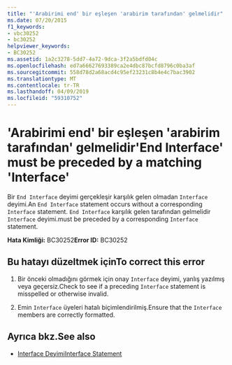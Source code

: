 ```yaml
---
title: "'Arabirimi end' bir eşleşen 'arabirim tarafından' gelmelidir"
ms.date: 07/20/2015
f1_keywords:
- vbc30252
- bc30252
helpviewer_keywords:
- BC30252
ms.assetid: 1a2c3278-5dd7-4a72-9dca-3f2a5bdfd04c
ms.openlocfilehash: ed7a66627693389ca2e4dbc87bcfd8796c0ba3af
ms.sourcegitcommit: 558d78d2a68acd4c95ef23231c8b4e4c7bac3902
ms.translationtype: MT
ms.contentlocale: tr-TR
ms.lasthandoff: 04/09/2019
ms.locfileid: "59310752"
---
```

# <a name="end-interface-must-be-preceded-by-a-matching-interface"></a><span data-ttu-id="a225d-102">'Arabirimi end' bir eşleşen 'arabirim tarafından' gelmelidir</span><span class="sxs-lookup"><span data-stu-id="a225d-102">'End Interface' must be preceded by a matching 'Interface'</span></span>
<span data-ttu-id="a225d-103">Bir `End Interface` deyimi gerçekleşir karşılık gelen olmadan `Interface` deyimi.</span><span class="sxs-lookup"><span data-stu-id="a225d-103">An `End Interface` statement occurs without a corresponding `Interface` statement.</span></span> `End Interface` <span data-ttu-id="a225d-104">karşılık gelen tarafından gelmelidir `Interface` deyimi.</span><span class="sxs-lookup"><span data-stu-id="a225d-104">must be preceded by a corresponding `Interface` statement.</span></span>  
  
 <span data-ttu-id="a225d-105">**Hata Kimliği:** BC30252</span><span class="sxs-lookup"><span data-stu-id="a225d-105">**Error ID:** BC30252</span></span>  
  
## <a name="to-correct-this-error"></a><span data-ttu-id="a225d-106">Bu hatayı düzeltmek için</span><span class="sxs-lookup"><span data-stu-id="a225d-106">To correct this error</span></span>  
  
1. <span data-ttu-id="a225d-107">Bir önceki olmadığını görmek için onay `Interface` deyimi, yanlış yazılmış veya geçersiz.</span><span class="sxs-lookup"><span data-stu-id="a225d-107">Check to see if a preceding `Interface` statement is misspelled or otherwise invalid.</span></span>  
  
2. <span data-ttu-id="a225d-108">Emin `Interface` üyeleri hatalı biçimlendirilmiş.</span><span class="sxs-lookup"><span data-stu-id="a225d-108">Ensure that the `Interface` members are correctly formatted.</span></span>  
  
## <a name="see-also"></a><span data-ttu-id="a225d-109">Ayrıca bkz.</span><span class="sxs-lookup"><span data-stu-id="a225d-109">See also</span></span>

- [<span data-ttu-id="a225d-110">Interface Deyimi</span><span class="sxs-lookup"><span data-stu-id="a225d-110">Interface Statement</span></span>](../../visual-basic/language-reference/statements/interface-statement.md)
